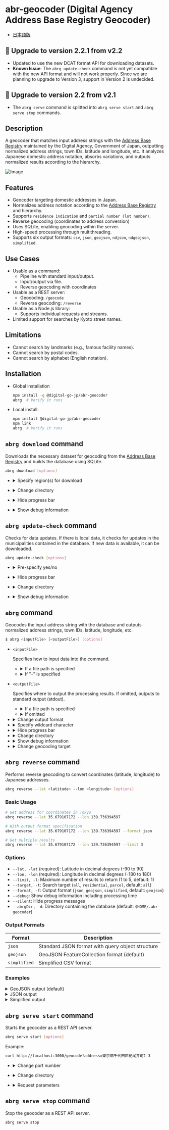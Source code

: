 
# abr-geocoder (Digital Agency Address Base Registry Geocoder)

- [日本語版](./README.ja.md)

## 🚨 Upgrade to version 2.2.1 from v2.2

- Updated to use the new DCAT format API for downloading datasets.
- **Known Issue**: The `abrg update-check` command is not yet compatible with the new API format and will not work properly. Since we are planning to upgrade to Version 3, support in Version 2 is undecided.

## 🚨 Upgrade to version 2.2 from v2.1

- The `abrg serve` command is splitted into `abrg serve start` and `abrg serve stop` commands.

## Description

A geocoder that matches input address strings with the [Address Base Registry](https://catalog.registries.digital.go.jp/rc/dataset/) maintained by the Digital Agency, Government of Japan, outputting normalized address strings, town IDs, latitude and longitude, etc. It analyzes Japanese domestic address notation, absorbs variations, and outputs normalized results according to the hierarchy.

![Image](https://lp.geocoder.address-br.digital.go.jp/assets/2024072820391722166771.png)

## Features

- Geocoder targeting domestic addresses in Japan.
- Normalizes address notation according to the [Address Base Registry](https://catalog.registries.digital.go.jp/rc/dataset/) and hierarchy.
- Supports `residence indication` and `partial number (lot number)`.
- Reverse geocoding (coordinates to address conversion)
- Uses SQLite, enabling geocoding within the server.
- High-speed processing through multithreading.
- Supports six output formats: `csv`, `json`, `geojson`, `ndjson`, `ndgeojson`, `simplified`.

## Use Cases

- Usable as a command:
  - Pipeline with standard input/output.
  - Input/output via file.
  - Reverse geocoding with coordinates
- Usable as a REST server:
  - Geocoding: `/geocode`
  - Reverse geocoding: `/reverse`
- Usable as a Node.js library:
  - Supports individual requests and streams.
- Limited support for searches by Kyoto street names.

## Limitations

- Cannot search by landmarks (e.g., famous facility names).
- Cannot search by postal codes.
- Cannot search by alphabet (English notation).

## Installation

  - Global installation
    ```sh
    npm install -g @digital-go-jp/abr-geocoder
    abrg  # Verify it runs
    ```

  - Local install 
    ```sh
    npm install @digital-go-jp/abr-geocoder
    npm link
    abrg  # Verify it runs
    ```

## `abrg download` command

Downloads the necessary dataset for geocoding from the [Address Base Registry](https://catalog.registries.digital.go.jp/rc/dataset/) and builds the database using SQLite.

```sh
abrg download [options]
```

- <details>
  <summary>Specify region(s) for download</summary>

  You can specify a particular prefecture or municipality to build a localized database, reducing the data size and speeding up database construction.

  Use the [National Local Government Codes](https://www.soumu.go.jp/denshijiti/code.html) to specify the region(s). Separate multiple regions with spaces.

  ```sh
  # Download data for Tokyo
  abrg download -c 130001

  # Download data for Tokyo and Kanagawa
  abrg download -c 130001 140007

  # Download data for Chiyoda ward
  abrg download -c 131016
  ```
</details>

- <details>
  <summary>Change directory</summary>

  You can change the directory to download the dataset files and save the database. The default is `$HOME/.abr-geocoder`.

  ```sh
  abrg download -d (path to directory to save data)
  ```
</details>

- <details>
  <summary>Hide progress bar</summary>
  If you specify the silent option, the progress bar will not be displayed.

  ```sh
  abrg download --silent
  ```
</details>

- <details>
  <summary>Show debug information</summary>
  Shows the time taken for the process when it is completed.

  ```sh
  abrg download --debug
  ```
</details>

## `abrg update-check` command

Checks for data updates. If there is local data, it checks for updates in the municipalities contained in the database. If new data is available, it can be downloaded.

```sh
abrg update-check [options]
```

- <details>
  <summary>Pre-specify yes/no</summary>
  You can pre-specify whether to continue downloading if update data is available.

  ```sh
  # Continue downloading
  abrg update-check --yes

  # Do not continue downloading
  abrg update-check --no
  ```
</details>

- <details>
  <summary>Hide progress bar</summary>
  If you specify the silent option, the progress bar will not be displayed.

  ```sh
  abrg update-check --silent
  ```
</details>

- <details>
  <summary>Change directory</summary>

  Specifies the directory to save the database. The default is `$HOME/.abr-geocoder`.

  ```sh
  abrg update-check -d (path to directory to save data)
  ```
</details>

- <details>
  <summary>Show debug information</summary>
  Shows the time taken for the process when it is completed.

  ```sh
  abrg update-check --debug
  ```
</details>

## `abrg` command

Geocodes the input address string with the database and outputs normalized address strings, town IDs, latitude, longitude, etc.

```sh
$ abrg <inputFile> [<outputFile>] [options]
```

- `<inputFile>`
  
  Specifies how to input data into the command.

  - <details>
    <summary>If a file path is specified</summary>
    The specified text file will be geocoded. Enter one address per line.

    Example:
    ```sh
    abrg ./sample.txt
    ```

    sample.txt:
    ```
    東京都千代田区紀尾井町1-3   // 1-3 Kioicho, Chiyoda-ku, Tokyo
    東京都千代田区永田町1-10-1  // 1-10-1 Nagatacho, Chiyoda-ku, Tokyo
    ...
    東京都千代田区永田町一丁目7番1号  // 1-7-1 Nagatacho, Chiyoda-ku, Tokyo
    ```
    </details>

  - <details>
    <summary>If "-" is specified</summary>
    Receives data from standard input.

    Example:
    ```sh
    echo "東京都千代田区紀尾井町1-3　東京ガーデンテラス紀尾井町 19階、20階" | abrg -
    ```
    </details>
    

- `<outputFile>`

  Specifies where to output the processing results. If omitted, outputs to standard output (stdout).

  - <details>
    <summary>If a file path is specified</summary>
    Outputs the processing results to the specified file. The output format is based on the `--format` option.

    Example:
    ```sh
    abrg ./input.txt ./output.json
    ```
    </details>

  - <details>
    <summary>If omitted</summary>
    If omitted, outputs to standard output (stdout).

    Example:
    ```sh
    cat ./sample.txt | abrg - | jq
    ```
    </details>
    
- <details>
  <summary>Change output format</summary>
  
  You can change the output format with the `-f`, `--format` option. The default is `json`.

  | format     | Description                                                   |
  |------------|---------------------------------------------------------------|
  | csv        | Outputs results in comma-separated csv format                 |
  | simplified | Outputs results in comma-separated csv format with limited fields |
  | json       | Outputs results in JSON format                                |
  | ndjson     | Outputs results in NDJSON format                              |
  | geojson    | Outputs results in GeoJSON format                             |
  | ndgeojson  | Outputs results in NDGeoJSON format                           |

  </details>

- <details>
  <summary>Specify wildcard character</summary>
  You can specify any character as a wildcard. Useful for cases where certain characters like old kanji that can't be expressed in utf-8 are converted to ● (black circle). The default is `?`.

  Example:
  ```sh
  echo "東京都町●市森野2-2-22" | abrg - --fuzzy "●"
  ```
  </details>

- <details>
  <summary>Hide progress bar</summary>
  If you specify the silent option, the progress bar will not be displayed.

  ```sh
  abrg ./input.txt ./output.txt --silent
  ```
  </details>

- <details>
  <summary>Change directory</summary>

  Specifies the directory to save the database. The default is `$HOME/.abr-geocoder`.

  ```sh
  abrg ./input.txt ./output.txt  -d (path to directory to save data)
  ```
  </details>

- <details>
  <summary>Show debug information</summary>
  Shows the time taken for the process when it is completed. Also outputs the primary key information of each table matched to the input address string.

  ```sh
  abrg ./input.txt ./output.txt --debug
  ```
  </details>

- <details>
  <summary>Change geocoding target</summary>
  
  You can change the geocoding target with the `--target` option. The default is `all`.

  | format      | Description                                                                                                          |
  |-------------|----------------------------------------------------------------------------------------------------------------------|
  | all         | Searches both residential address and parcel number data. The result for the residential address takes precedence.   |
  | residential | Searches only the residential address data.                                                                          |
  | parcel      | Searches only the parcel number data.                                                                                |
  </details>

## `abrg reverse` command

Performs reverse geocoding to convert coordinates (latitude, longitude) to Japanese addresses.

```sh
abrg reverse --lat <latitude> --lon <longitude> [options]
```

### Basic Usage

```sh
# Get address for coordinates in Tokyo
abrg reverse --lat 35.679107172 --lon 139.736394597

# With output format specification
abrg reverse --lat 35.679107172 --lon 139.736394597 --format json

# Get multiple results
abrg reverse --lat 35.679107172 --lon 139.736394597 --limit 3
```

### Options

- `--lat, -lat` (required): Latitude in decimal degrees (-90 to 90)
- `--lon, -lon` (required): Longitude in decimal degrees (-180 to 180)
- `--limit, -l`: Maximum number of results to return (1 to 5, default: 1)
- `--target, -t`: Search target (`all`, `residential`, `parcel`, default: `all`)
- `--format, -f`: Output format (`json`, `geojson`, `simplified`, default: `geojson`)
- `--debug`: Show debug information including processing time
- `--silent`: Hide progress messages
- `--abrgDir, -d`: Directory containing the database (default: `$HOME/.abr-geocoder`)

### Output Formats

| Format | Description |
|--------|-------------|
| `json` | Standard JSON format with query object structure |
| `geojson` | GeoJSON FeatureCollection format (default) |
| `simplified` | Simplified CSV format |

### Examples

<details>
<summary>GeoJSON output (default)</summary>

```json
{
  "type": "FeatureCollection",
  "query": {
    "lat": 35.679107172,
    "lon": 139.736394597,
    "limit": 1,
    "target": "all"
  },
  "result_info": {
    "count": 1,
    "limit": 1,
    "api_version": "3.0.0",
    "db_version": "20240501"
  },
  "features": [
    {
      "type": "Feature",
      "geometry": {
        "type": "Point",
        "coordinates": [139.736394597, 35.679107172]
      },
      "properties": {
        "formatted_address": "東京都千代田区紀尾井町1-3",
        "match_level": "residential_detail",
        "distance": 5.7,
        "structured_address": {
          "pref": "東京都",
          "city": "千代田区",
          "oaza_cho": "紀尾井町",
          "blk_num": "1",
          "rsdt_num": "3"
        }
      }
    }
  ]
}
```
</details>

<details>
<summary>JSON output</summary>

```json
[
  {
    "query": {
      "input": ""
    },
    "result": {
      "output": "東京都千代田区紀尾井町1-3",
      "match_level": "residential_detail",
      "coordinate_level": "residential_detail"
    }
  }
]
```
</details>

<details>
<summary>Simplified output</summary>

```csv
input,output,score,match_level
"","東京都千代田区紀尾井町1-3",,"residential_detail"
```
</details>

## `abrg serve start` command

Starts the geocoder as a REST API server.

```sh
abrg serve start [options]
```

Example:

```sh
curl http://localhost:3000/geocode?address=東京都千代田区紀尾井町1-3
```

- <details>
  <summary>Change port number</summary>

  Changes the port number for the REST API server. The default is `3000`.

  ```sh
  abrg serve start -p 8080
  ```
</details>

- <details>
  <summary>Change directory</summary>

  Specifies the directory to save the database. The default is `$HOME/.abr-geocoder`.

  ```sh
  abrg serve start -d (path to directory to save data)
  ```
</details>

- <details>
  <summary>Request parameters</summary>

  The request is made via HTTP/GET. The following parameters can be specified:

  | Parameter   | Required | Description                                            |
  |-------------|-------------------------------------------------------------------|
  | address     |     Y    | The address string to be geocoded. Required parameter. |
  | target      |          | Search target (all, residential, parcel)               |
  | format      |          | Output format for the result.                          |
  | fuzzy       |          | A single character used as a wildcard.                 |
</details>


## `abrg serve stop` command

Stop the geocoder as a REST API server.

```sh
abrg serve stop
```
